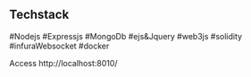 ## Techstack

#Nodejs #Expressjs #MongoDb #ejs&Jquery #web3js #solidity #infuraWebsocket #docker

Access http://localhost:8010/